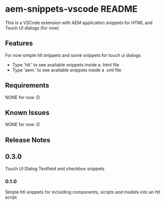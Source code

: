 # aem-snippets-vscode README

This is a VSCode extension with AEM application snippets for HTML and Touch UI dialogs (for now)

## Features

For now simple htl snippets and some snippets for touch ui dialogs

* Type 'htl.' to see available snippets inside a .html file
* Type 'aem.' to see available snippets inside a .xml file

## Requirements

NONE for now :D

## Known Issues

NONE for now :D

## Release Notes

## 0.3.0

Touch UI Dialog Textfield and checkbox snippets

### 0.1.0

Simple htl snippets for incluiding components, scripts and models into an htl script
